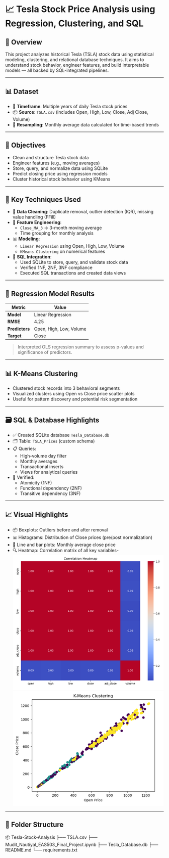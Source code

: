 # 📈 Tesla Stock Price Analysis using Regression, Clustering, and SQL

## 🚀 Overview
This project analyzes historical Tesla (TSLA) stock data using statistical modeling, clustering, and relational database techniques. It aims to understand stock behavior, engineer features, and build interpretable models — all backed by SQL-integrated pipelines.

---

## 📊 Dataset
- 📅 **Timeframe**: Multiple years of daily Tesla stock prices
- 📦 **Source**: `TSLA.csv` (includes Open, High, Low, Close, Adj Close, Volume)
- 🔁 **Resampling**: Monthly average data calculated for time-based trends

---

## 🎯 Objectives
- Clean and structure Tesla stock data
- Engineer features (e.g., moving averages)
- Store, query, and normalize data using SQLite
- Predict closing price using regression models
- Cluster historical stock behavior using KMeans

---

## 🧠 Key Techniques Used
- 📐 **Data Cleaning**: Duplicate removal, outlier detection (IQR), missing value handling (FFill)
- 🧮 **Feature Engineering**: 
  - `Close_MA_3` → 3-month moving average  
  - Time grouping for monthly analysis
- 📊 **Modeling**:
  - `Linear Regression` using Open, High, Low, Volume
  - `KMeans Clustering` on numerical features
- 🧩 **SQL Integration**:
  - Used SQLite to store, query, and validate stock data
  - Verified 1NF, 2NF, 3NF compliance
  - Executed SQL transactions and created data views

---

## 🧪 Regression Model Results

| Metric         | Value     |
|----------------|-----------|
| **Model**      | Linear Regression |
| **RMSE**       | 4.25      |
| **Predictors** | Open, High, Low, Volume |
| **Target**     | Close     |

> Interpreted OLS regression summary to assess p-values and significance of predictors.

---

## 📊 K-Means Clustering

- Clustered stock records into 3 behavioral segments
- Visualized clusters using Open vs Close price scatter plots
- Useful for pattern discovery and potential risk segmentation

---

## 🗃️ SQL & Database Highlights

- ✅ Created SQLite database `Tesla_Database.db`
- 🗂️ Table: `TSLA_Prices` (custom schema)
- 📋 Queries:
  - High-volume day filter
  - Monthly averages
  - Transactional inserts
  - Views for analytical queries
- 📐 Verified:
  - Atomicity (1NF)
  - Functional dependency (2NF)
  - Transitive dependency (3NF)

---

## 📈 Visual Highlights

- 📦 Boxplots: Outliers before and after removal
- 📊 Histograms: Distribution of Close prices (pre/post normalization)
- 🧭 Line and bar plots: Monthly average close price
- 🔍 Heatmap: Correlation matrix of all key variables- 
![Correlation Heatmap](images/Correlation_Heatmap.PNG)
![K-Means Clustering](images/K-Means_Clustering.PNG)

---

## 📂 Folder Structure

📦 Tesla-Stock-Analysis
├── TSLA.csv
├── Mudit_Nautiyal_EAS503_Final_Project.ipynb
├── Tesla_Database.db
├── README.md
└── requirements.txt
